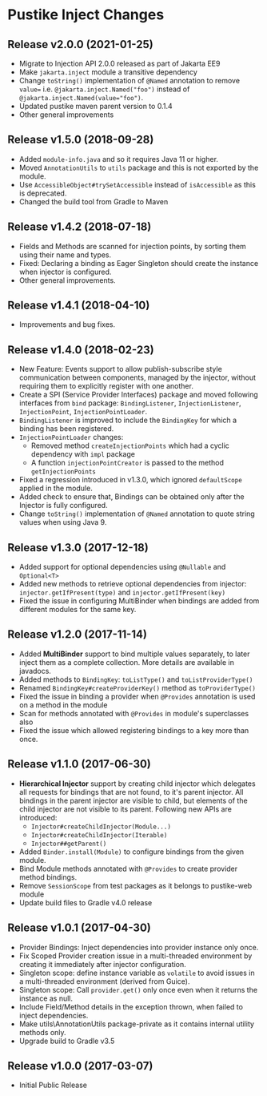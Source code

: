 Pustike Inject Changes
======================

Release v2.0.0 (2021-01-25)
--------------------------
* Migrate to Injection API 2.0.0 released as part of Jakarta EE9
* Make ```jakarta.inject``` module a transitive dependency 
* Change ```toString()``` implementation of ```@Named``` annotation to remove `value=`
  i.e. ```@jakarta.inject.Named("foo")``` instead of ```@jakarta.inject.Named(value="foo")```.
* Updated pustike maven parent version to 0.1.4
* Other general improvements

Release v1.5.0 (2018-09-28)
--------------------------
* Added ```module-info.java``` and so it requires Java 11 or higher.
* Moved ```AnnotationUtils``` to ```utils``` package and this is not exported by the module.
* Use ```AccessibleObject#trySetAccessible``` instead of ```isAccessible``` as this is deprecated.
* Changed the build tool from Gradle to Maven

Release v1.4.2 (2018-07-18)
--------------------------
* Fields and Methods are scanned for injection points, by sorting them using their name and types.
* Fixed: Declaring a binding as Eager Singleton should create the instance when injector is configured.
* Other general improvements.

Release v1.4.1 (2018-04-10)
--------------------------
* Improvements and bug fixes.

Release v1.4.0 (2018-02-23)
--------------------------
* New Feature: Events support to allow publish-subscribe style communication between components,
    managed by the injector, without requiring them to explicitly register with one another.
* Create a SPI (Service Provider Interfaces) package and moved following interfaces from ```bind``` package:
  ```BindingListener```, ```InjectionListener```, ```InjectionPoint```, ```InjectionPointLoader```.
* ```BindingListener``` is improved to include the ```BindingKey``` for which a binding has been registered.
* ```InjectionPointLoader``` changes:
  - Removed method ```createInjectionPoints``` which had a cyclic dependency with ```impl``` package
  - A function ```injectionPointCreator``` is passed to the method ```getInjectionPoints```
* Fixed a regression introduced in v1.3.0, which ignored ```defaultScope``` applied in the module.
* Added check to ensure that, Bindings can be obtained only after the Injector is fully configured.
* Change ```toString()``` implementation of ```@Named``` annotation to quote string values when using Java 9.

Release v1.3.0 (2017-12-18)
--------------------------
* Added support for optional dependencies using ```@Nullable``` and ```Optional<T>```
* Added new methods to retrieve optional dependencies from injector:
    ```injector.getIfPresent(type)``` and ```injector.getIfPresent(key)```
* Fixed the issue in configuring MultiBinder when bindings are added from different modules for the same key.

Release v1.2.0 (2017-11-14)
--------------------------
* Added **MultiBinder** support to bind multiple values separately, to later inject them as a complete collection. More details are available in javadocs.
* Added methods to ```BindingKey```: ```toListType()``` and ```toListProviderType()```
* Renamed ```BindingKey#createProviderKey()``` method as ```toProviderType()``` 
* Fixed the issue in binding a provider when ```@Provides``` annotation is used on a method in the module
* Scan for methods annotated with ```@Provides``` in module's superclasses also
* Fixed the issue which allowed registering bindings to a key more than once.

Release v1.1.0 (2017-06-30)
--------------------------
* **Hierarchical Injector** support by creating child injector which delegates all requests for bindings that are not found, to it's parent injector. All bindings in the parent injector are visible to child, but elements of the child injector are not visible to its parent. Following new APIs are introduced:
  * ```Injector#createChildInjector(Module...)```
  * ```Injector#createChildInjector(Iterable)```
  * ```Injector##getParent()```
* Added ```Binder.install(Module)``` to configure bindings from the given module.
* Bind Module methods annotated with ```@Provides``` to create provider method bindings.
* Remove ```SessionScope``` from test packages as it belongs to pustike-web module 
* Update build files to Gradle v4.0 release

Release v1.0.1 (2017-04-30)
--------------------------
* Provider Bindings: Inject dependencies into provider instance only once.
* Fix Scoped Provider creation issue in a multi-threaded environment by creating it immediately after injector configuration.
* Singleton scope: define instance variable as ```volatile``` to avoid issues in a multi-threaded environment (derived from Guice).
* Singleton scope: Call ```provider.get()``` only once even when it returns the instance as null.
* Include Field/Method details in the exception thrown, when failed to inject dependencies.
* Make utils\AnnotationUtils package-private as it contains internal utility methods only.
* Upgrade build to Gradle v3.5

Release v1.0.0 (2017-03-07)
--------------------------
* Initial Public Release
